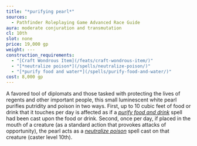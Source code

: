 ```yaml
---
title: "*purifying pearl*"
sources:
  - Pathfinder Roleplaying Game Advanced Race Guide
aura: moderate conjuration and transmutation
cl: 10th
slot: none
price: 19,000 gp
weight: ---
construction_requirements:
  - "[Craft Wondrous Item](/feats/craft-wondrous-item/)"
  - "[*neutralize poison*](/spells/neutralize-poison/)"
  - "[*purify food and water*](/spells/purify-food-and-water/)"
cost: 8,000 gp
---
```


A favored tool of diplomats and those tasked with protecting the lives of regents and other important people, this small luminescent white pearl purifies putridity and poison in two ways. First, up to 10 cubic feet of food or drink that it touches per day is affected as if a [*purify food and drink*](/spells/purify-food-and-drink/) spell had been cast upon the food or drink. Second, once per day, if placed in the mouth of a creature (as a standard action that provokes attacks of opportunity), the pearl acts as a [*neutralize poison*](/spells/neutralize-poison/) spell cast on that creature (caster level 10th).

